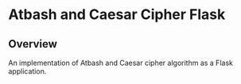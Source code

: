 # Atbash and Caesar Cipher Flask

## Overview

An implementation of Atbash and Caesar cipher algorithm as a Flask application.